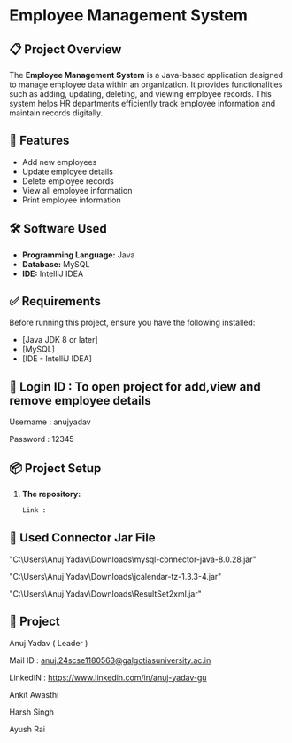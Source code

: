 # Employee Management System

## 📋 Project Overview

The **Employee Management System** is a Java-based application designed to manage employee data within an organization. It provides functionalities such as adding, updating, deleting, and viewing employee records. This system helps HR departments efficiently track employee information and maintain records digitally.

## 🚀 Features

- Add new employees
- Update employee details
- Delete employee records
- View all employee information
- Print employee information

## 🛠️ Software Used

- **Programming Language:** Java
- **Database:** MySQL 
- **IDE:** IntelliJ IDEA 
## ✅ Requirements

Before running this project, ensure you have the following installed:

- [Java JDK 8 or later]
- [MySQL]
- [IDE - IntelliJ IDEA]

## 🔐 Login ID : To open project for add,view and remove employee details 
Username : anujyadav

Password : 12345 

## 📦 Project Setup

1. **The repository:**
   ```bash
   Link : 

## 📁 Used Connector Jar File 
"C:\Users\Anuj Yadav\Downloads\mysql-connector-java-8.0.28.jar"

"C:\Users\Anuj Yadav\Downloads\jcalendar-tz-1.3.3-4.jar"

"C:\Users\Anuj Yadav\Downloads\ResultSet2xml.jar"

## 🧔 Project 
 
 Anuj Yadav ( Leader ) 
  
  Mail ID : anuj.24scse1180563@galgotiasuniversity.ac.in 

  LinkedIN : https://www.linkedin.com/in/anuj-yadav-gu
 
 Ankit Awasthi

 Harsh Singh

 Ayush Rai
 
 

